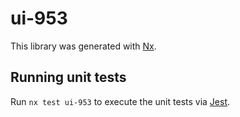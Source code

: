 # ui-953

This library was generated with [Nx](https://nx.dev).

## Running unit tests

Run `nx test ui-953` to execute the unit tests via [Jest](https://jestjs.io).
